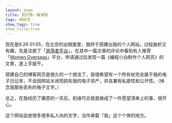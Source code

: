 ```yaml
---
layout: page
title: 我的第一篇博客
tags: 碎碎念
show_tags: true
show_title:true
---
```


现在是9.26 01:05，在北京的出租屋里，我终于搭建出我的个人网站。过程曲折又有趣，先是注册了「[游荡者平台](https://www.youdangzhe.com/?utm_source=substack&utm_medium=email#/pages/recommend/index)」，在其中一篇文章的评论中看到有人推荐「[Women Overseas](https://www.womenoverseas.com/)」平台，申请通过后发现一篇《编程小白制作个人网页》的文章，遂上手就干。

搭建自己的博客网页是很久的一个想法了，我很希望有一个所有权完全属于我的电子日记本，不会因网站关闭而损失我的电子资产，并且兼有私密性和公开性。（悼念我那些丢失的电子文字。）

总之，在我经历了痛苦的一天后，机缘巧合我竟做成了一件愿望清单上的事，很开心。

这个网站会放很多很多私人向的文字，当作承载「我」这个个体的地方。

